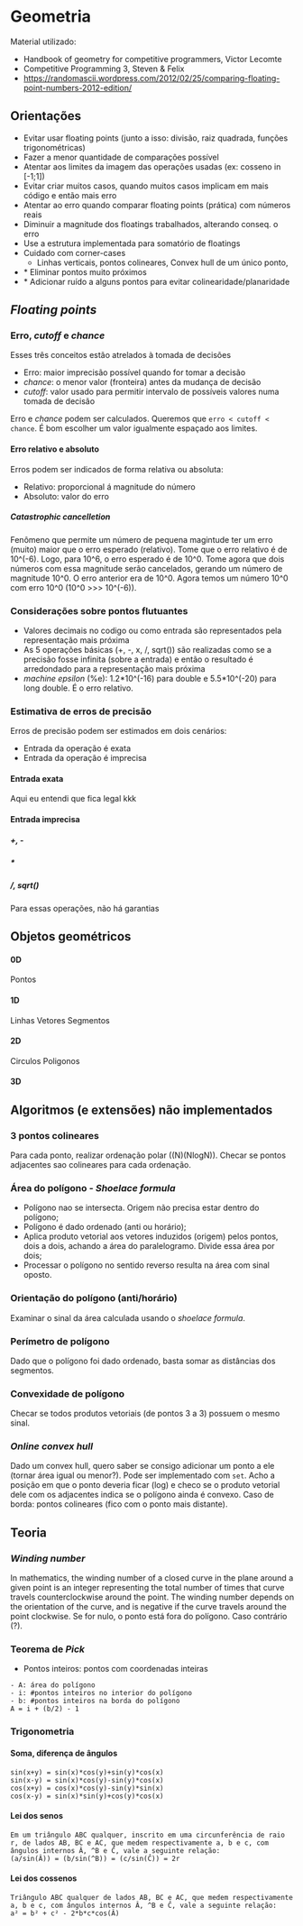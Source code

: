 # Geometria
Material utilizado:
- Handbook of geometry for competitive programmers, Victor Lecomte
- Competitive Programming 3, Steven & Felix
- https://randomascii.wordpress.com/2012/02/25/comparing-floating-point-numbers-2012-edition/
## Orientações
- Evitar usar floating points (junto a isso: divisão, raiz quadrada, funções trigonométricas)
- Fazer a menor quantidade de comparações possível
- Atentar aos limites da imagem das operações usadas (ex: cosseno in [-1;1])
- Evitar criar muitos casos, quando muitos casos implicam em mais código e então mais erro
- Atentar ao erro quando comparar floating points (prática) com números reais
- Diminuir a magnitude dos floatings trabalhados, alterando conseq. o erro
- Use a estrutura implementada para somatório de floatings
- Cuidado com corner-cases
  - Linhas verticais, pontos colineares, Convex hull de um único ponto, 
- \* Eliminar pontos muito próximos
- \* Adicionar ruído a alguns pontos para evitar colinearidade/planaridade

## *Floating points*
### Erro, *cutoff* e *chance*
Esses três conceitos estão atrelados à tomada de decisões
- Erro: maior imprecisão possível quando for tomar a decisão
- *chance*: o menor valor (fronteira) antes da mudança de decisão
- *cutoff*: valor usado para permitir intervalo de possíveis valores numa tomada de decisão

Erro e *chance* podem ser calculados. Queremos que `erro < cutoff < chance`. É bom escolher um valor igualmente espaçado aos limites.

#### Erro relativo e absoluto
Erros podem ser indicados de forma relativa ou absoluta:
- Relativo: proporcional á magnitude do número
- Absoluto: valor do erro

##### *Catastrophic cancelletion*
Fenômeno que permite um número de pequena magintude ter um erro (muito) maior que o erro esperado (relativo). Tome que o erro relativo é de 10^(-6). Logo, para 10^6, o erro esperado é de 10^0. Tome agora que dois números com essa magnitude serão cancelados, gerando um número de magnitude 10^0. O erro anterior era de 10^0. Agora temos um número 10^0 com erro 10^0 (10^0 >>> 10^(-6)).

### Considerações sobre pontos flutuantes
- Valores decimais no codigo ou como entrada são representados pela representação mais próxima
- As 5 operações básicas (+, -, x, /, sqrt()) são realizadas como se a precisão fosse infinita (sobre a entrada) e então o resultado é arredondado para a representação mais próxima
- *machine epsilon* (%e): 1.2\*10^(-16) para double e 5.5\*10^(-20) para long double. É o erro relativo.

### Estimativa de erros de precisão 
Erros de precisão podem ser estimados em dois cenários:
- Entrada da operação é exata
- Entrada da operação é imprecisa

#### Entrada exata
Aqui eu entendi que fica legal kkk

#### Entrada imprecisa
##### +, -

##### *
##### /, sqrt()
Para essas operações, não há garantias

## Objetos geométricos
#### 0D
Pontos
#### 1D
Linhas
Vetores
Segmentos
#### 2D
Circulos
Poligonos
#### 3D

## Algoritmos (e extensões) não implementados
### 3 pontos colineares
Para cada ponto, realizar ordenação polar ((N)(NlogN)). Checar se pontos adjacentes sao colineares para cada ordenação.
### Área do polígono - *Shoelace formula*
- Polígono nao se intersecta. Origem não precisa estar dentro do polígono;
- Polígono é dado ordenado (anti ou horário);
- Aplica produto vetorial aos vetores induzidos (origem) pelos pontos, dois a dois, achando a área do paralelogramo. Divide essa área por dois;
- Processar o polígono no sentido reverso resulta na área com sinal oposto.
### Orientação do polígono (anti/horário)
Examinar o sinal da área calculada usando o *shoelace formula*.
### Perímetro de polígono
Dado que o polígono foi dado ordenado, basta somar as distâncias dos segmentos.
### Convexidade de polígono
Checar se todos produtos vetoriais (de pontos 3 a 3) possuem o mesmo sinal.
### *Online convex hull*
Dado um convex hull, quero saber se consigo adicionar um ponto a ele (tornar área igual ou menor?). Pode ser implementado com `set`. Acho a posição em que o ponto deveria ficar (log) e checo se o produto vetorial dele com os adjacentes indica se o polígono ainda é convexo. Caso de borda: pontos colineares (fico com o ponto mais distante).

## Teoria
### *Winding number*
In mathematics, the winding number of a closed curve in the plane around a given point is an integer representing the total number of times that curve travels counterclockwise around the point. The winding number depends on the orientation of the curve, and is negative if the curve travels around the point clockwise.
Se for nulo, o ponto está fora do polígono. Caso contrário (?).
### Teorema de *Pick*
- Pontos inteiros: pontos com coordenadas inteiras
```
- A: área do polígono
- i: #pontos inteiros no interior do polígono
- b: #pontos inteiros na borda do polígono
A = i + (b/2) - 1
```
### Trigonometria
#### Soma, diferença de ângulos
```
sin(x+y) = sin(x)*cos(y)+sin(y)*cos(x)
sin(x-y) = sin(x)*cos(y)-sin(y)*cos(x)
cos(x+y) = cos(x)*cos(y)-sin(y)*sin(x)
cos(x-y) = sin(x)*sin(y)+cos(y)*cos(x)
```
#### Lei dos senos
```
Em um triângulo ABC qualquer, inscrito em uma circunferência de raio r, de lados AB, BC e AC, que medem respectivamente a, b e c, com ângulos internos Â, ^B e Ĉ, vale a seguinte relação:
(a/sin(Â)) = (b/sin(^B)) = (c/sin(Ĉ)) = 2r
```
#### Lei dos cossenos
```
Triângulo ABC qualquer de lados AB, BC e AC, que medem respectivamente a, b e c, com ângulos internos Â, ^B e Ĉ, vale a seguinte relação:
a² = b² + c² - 2*b*c*cos(Â)
```

